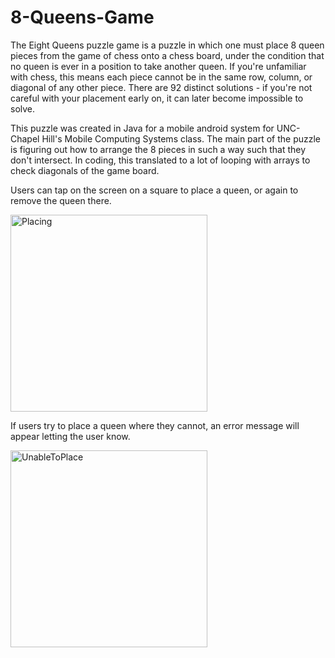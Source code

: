 # 8-Queens-Game

The Eight Queens puzzle game is a puzzle in which one must place 8 queen pieces from the game of chess onto a chess board, under the condition that no queen is ever in a position to take another queen. If you're unfamiliar with chess, this means each piece cannot be in the same row, column, or diagonal of any other piece. There are 92 distinct solutions - if you're not careful with your placement early on, it can later become impossible to solve.

This puzzle was created in Java for a mobile android system for UNC-Chapel Hill's Mobile Computing Systems class. The main part of the puzzle is figuring out how to arrange the 8 pieces in such a way such that they don't intersect. In coding, this translated to a lot of looping with arrays to check diagonals of the game board.

Users can tap on the screen on a square to place a queen, or again to remove the queen there.

<img width="315" alt="Placing" src="https://user-images.githubusercontent.com/25047954/123498851-4cb1d900-d600-11eb-9124-c3164043b45b.png">

If users try to place a queen where they cannot, an error message will appear letting the user know.

<img width="315" alt="UnableToPlace" src="https://user-images.githubusercontent.com/25047954/123498854-52a7ba00-d600-11eb-86ba-5b87026cab24.png">

